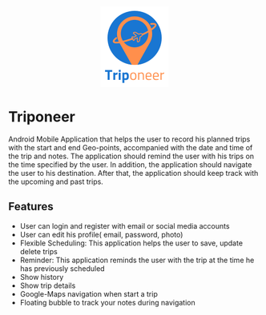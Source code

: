 <p align="center">
  <img src="https://raw.githubusercontent.com/amrmsaraya/triponeer/main/Logo.png">
</p>

# Triponeer
Android Mobile Application that helps the user to record his planned trips with the start and end Geo-points, accompanied with the date and time of the trip and notes. The application should remind the user with his trips on the time specified by the user. In addition, the application should navigate the user to his destination. After that, the application should keep track with the upcoming and past trips.

## Features
- User can login and register with email or social media accounts
- User can edit his profile( email, password, photo) 
- Flexible Scheduling: This application helps the user to save, update delete trips
- Reminder: This application reminds the user with the trip at the time he has previously scheduled
- Show history
- Show trip details
- Google-Maps navigation when start a trip
- Floating bubble to track your notes during navigation
